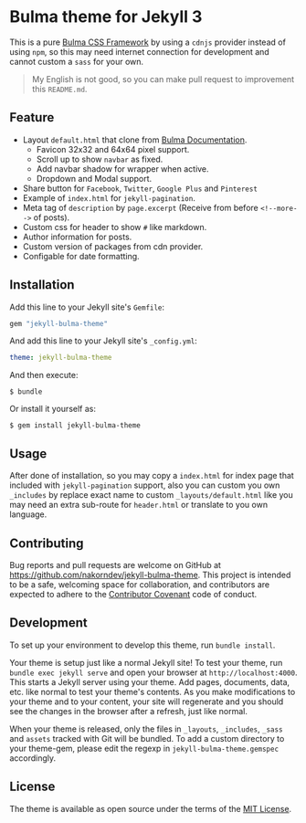 # Bulma theme for Jekyll 3

This is a pure [Bulma CSS Framework](https://bulma.io) by using a `cdnjs` provider instead of using `npm`, so this may need internet connection for development and cannot custom a `sass` for your own.

> My English is not good, so you can make pull request to improvement this `README.md`.

## Feature

- Layout `default.html` that clone from [Bulma Documentation](https://bulma.io/documentation/overview/start/).
  - Favicon 32x32 and 64x64 pixel support.
  - Scroll up to show `navbar` as fixed.
  - Add navbar shadow for wrapper when active.
  - Dropdown and Modal support.
- Share button for `Facebook`, `Twitter`, `Google Plus` and `Pinterest`
- Example of `index.html` for `jekyll-pagination`.
- Meta tag of `description` by `page.excerpt` (Receive from before `<!--more-->` of posts).
- Custom css for header to show `#` like markdown.
- Author information for posts.
- Custom version of packages from cdn provider.
- Configable for date formatting.

## Installation

Add this line to your Jekyll site's `Gemfile`:

```ruby
gem "jekyll-bulma-theme"
```

And add this line to your Jekyll site's `_config.yml`:

```yaml
theme: jekyll-bulma-theme
```

And then execute:

    $ bundle

Or install it yourself as:

    $ gem install jekyll-bulma-theme

## Usage

After done of installation, so you may copy a `index.html` for index page that included with `jekyll-pagination` support, also you can custom you own `_includes` by replace exact name to custom `_layouts/default.html` like you may need an extra sub-route for `header.html` or translate to you own language.

## Contributing

Bug reports and pull requests are welcome on GitHub at https://github.com/nakorndev/jekyll-bulma-theme. This project is intended to be a safe, welcoming space for collaboration, and contributors are expected to adhere to the [Contributor Covenant](http://contributor-covenant.org) code of conduct.

## Development

To set up your environment to develop this theme, run `bundle install`.

Your theme is setup just like a normal Jekyll site! To test your theme, run `bundle exec jekyll serve` and open your browser at `http://localhost:4000`. This starts a Jekyll server using your theme. Add pages, documents, data, etc. like normal to test your theme's contents. As you make modifications to your theme and to your content, your site will regenerate and you should see the changes in the browser after a refresh, just like normal.

When your theme is released, only the files in `_layouts`, `_includes`, `_sass` and `assets` tracked with Git will be bundled.
To add a custom directory to your theme-gem, please edit the regexp in `jekyll-bulma-theme.gemspec` accordingly.

## License

The theme is available as open source under the terms of the [MIT License](https://opensource.org/licenses/MIT).
